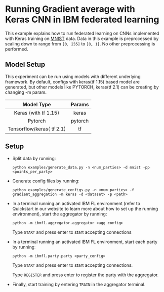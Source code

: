 # Running Gradient average with Keras CNN in IBM federated learning

This example explains how to run federated learning on CNNs implemented with Keras training on
[MNIST](http://yann.lecun.com/exdb/mnist/) data. Data in this example is preprocessed by scaling down to range from `[0, 255]` to `[0, 1]`.
No other preprocessing is performed.


## Model Setup

This experiment can be run using models with different underlying framework. By default, configs with keras(tf 1.15) 
based model are generated, but other models like PYTORCH, keras(tf 2.1) can be creating by changing -m param.


|       Model Type           |  Params   |
|:--------------------------:|:--------: |
|   Keras (with tf 1.15)     |  keras    |
|         Pytorch            |  pytorch  |
|   Tensorflow/keras( tf 2.1) |  tf   |


## Setup


- Split data by running:

    ```
    python examples/generate_data.py -n <num_parties> -d mnist -pp <points_per_party>
    ```
- Generate config files by running:
    ```
    python examples/generate_configs.py -n <num_parties> -f gradient_aggregation -m keras -d <dataset> -p <path>
    ```
- In a terminal running an activated IBM FL environment 
(refer to Quickstart in our website to learn more about how to set up the running environment), start the aggregator by running:
    ```
    python -m ibmfl.aggregator.aggregator <agg_config>
    ```
    Type `START` and press enter to start accepting connections
- In a terminal running an activated IBM FL environment, start each party by running:
    ```
    python -m ibmfl.party.party <party_config>
    ```
    Type `START` and press enter to start accepting connections.
    
    Type  `REGISTER` and press enter to register the party with the aggregator. 
- Finally, start training by entering `TRAIN` in the aggregator terminal.